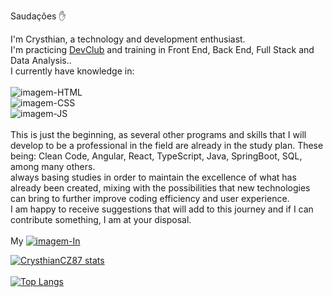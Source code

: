 Saudações :raised_hand:

I'm Crysthian, a technology and development enthusiast.
<br>
I'm practicing <a href="https://rodolfomori.com.br/devclub-n1/">DevClub</a> and training in Front End, Back End, Full Stack and Data Analysis..
<br>
I currently have knowledge in:
<br>
<br>
<img src="https://img.shields.io/badge/HTML-239120?style=for-the-badge&logo=html5&logoColor=white" alt="imagem-HTML">
<br>
<img src="https://img.shields.io/badge/CSS-239120?&style=for-the-badge&logo=css3&logoColor=white" alt="imagem-CSS">
<br>
<img src="https://img.shields.io/badge/JavaScript-323330?style=for-the-badge&logo=javascript&logoColor=F7DF1E" alt="imagem-JS">
<br>
<br>
This is just the beginning, as several other programs and skills that I will develop to be a professional in the field are already in the study plan.
These being: Clean Code, Angular, React, TypeScript, Java, SpringBoot, SQL, among many others.
<br>
always basing studies in order to maintain the excellence of what has already been created, mixing with the possibilities that new technologies can bring
to further improve coding efficiency and user experience. 
<br>
I am happy to receive suggestions that will add to this journey and if I can contribute something, I am at your disposal.
<br>
<br>
My <a href="www.linkedin.com/in/crysthiancz"> <img src="https://img.shields.io/badge/LinkedIn-0077B5?style=for-the-badge&logo=linkedin&logoColor=white" alt="imagem-In"> <a/>


[![CrysthianCZ87 stats](https://github-readme-stats.vercel.app/api?username=crysthiancz87)](https://github.com/anuraghazra/github-readme-stats)
<br>
<br>
[![Top Langs](https://github-readme-stats.vercel.app/api/top-langs/?username=crysthiancz87&layout=donut)](https://github.com/anuraghazra/github-readme-stats)
